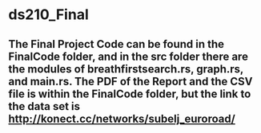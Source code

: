 # ds210_Final

## The Final Project Code can be found in the FinalCode folder, and in the src folder there are the modules of breathfirstsearch.rs, graph.rs, and main.rs. The PDF of the Report and the CSV file is within the FinalCode folder, but the link to the data set is http://konect.cc/networks/subelj_euroroad/ 
